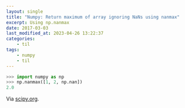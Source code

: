 ```yaml
---
layout: single
title: "Numpy: Return maximum of array ignoring NaNs using nanmax"
excerpt: Using np.nanmax
date: 2017-03-03
last_modified_at: 2023-04-26 13:22:37
categories:
    - til
tags:
    - numpy
    - til
---
```


```python
>>> import numpy as np
>>> np.nanmax([1, 2, np.nan])
2.0
```

Via [scipy.org](https://docs.scipy.org/doc/numpy/reference/generated/numpy.nanmax.html#numpy.nanmax).
